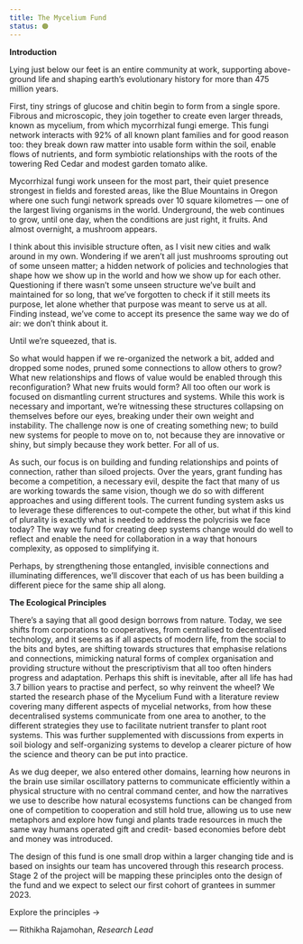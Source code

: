 ```yaml
---
title: The Mycelium Fund
status: 🟠
---
```


**Introduction**

Lying just below our feet is an entire community at work, supporting above-ground life and shaping earth’s evolutionary history for more than 475 million years. 

First, tiny strings of glucose and chitin begin to form from a single spore. Fibrous and microscopic, they join together to create even larger threads, known as mycelium, from which mycorrhizal fungi emerge. This fungi network interacts with 92% of all known plant families and for good reason too: they break down raw matter into usable form within the soil, enable flows of nutrients, and form symbiotic relationships with the roots of the towering Red Cedar and modest garden tomato alike. 

Mycorrhizal fungi work unseen for the most part, their quiet presence strongest in fields and forested areas, like the Blue Mountains in Oregon where one such fungi network spreads over 10 square kilometres — one of the largest living organisms in the world. Underground, the web continues to grow, until one day, when the conditions are just right, it fruits. And almost overnight, a mushroom appears.

I think about this invisible structure often, as I visit new cities and walk around in my own. Wondering if we aren’t all just mushrooms sprouting out of some unseen matter; a hidden network of policies and technologies that shape how we show up in the world and how we show up for each other. Questioning if there wasn’t some unseen structure we’ve built and maintained for so long, that we’ve forgotten to check if it still meets its purpose, let alone whether that purpose was meant to serve us at all. Finding instead, we’ve come to accept its presence the same way we do of air: we don’t think about it.

Until we’re squeezed, that is.

So what would happen if we re-organized the network a bit, added and dropped some nodes, pruned some connections to allow others to grow? What new relationships and flows of value would be enabled through this reconfiguration? What new fruits would form? All too often our work is focused on dismantling current structures and systems. While this work is necessary and important, we’re witnessing these structures collapsing on themselves before our eyes, breaking under their own weight and instability. The challenge now is one of creating something new; to build new systems for people to move on to, not because they are innovative or shiny, but simply because they work better. For all of us. 

As such, our focus is on building and funding relationships and points of connection, rather than siloed projects. Over the years, grant funding has become a competition, a necessary evil, despite the fact that many of us are working towards the same vision, though we do so with different approaches and using different tools. The current funding system asks us to leverage these differences to out-compete the other, but what if this kind of plurality is exactly what is needed to address the polycrisis we face today? The way we fund for creating deep systems change would do well to reflect and enable the need for collaboration in a way that honours complexity, as opposed to simplifying it.

Perhaps, by strengthening those entangled, invisible connections and illuminating differences, we’ll discover that each of us has been building a different piece for the same ship all along. 


**The Ecological Principles**

There’s a saying that all good design borrows from nature. Today, we see shifts from corporations to cooperatives, from centralised to decentralised technology, and it seems as if all aspects of modern life, from the social to the bits and bytes, are shifting towards structures that emphasise relations and connections, mimicking natural forms of complex organisation and providing structure without the prescriptivism that all too often hinders progress and adaptation. Perhaps this shift is inevitable, after all life has had 3.7 billion years to practise and perfect, so why reinvent the wheel? We started the research phase of the Mycelium Fund with a literature review covering many different aspects of mycelial networks, from how these decentralised systems communicate from one area to another, to the different strategies they use to facilitate nutrient transfer to plant root systems. This was further supplemented with discussions from experts in soil biology and self-organizing systems to develop a clearer picture of how the science and theory can be put into practice. 

As we dug deeper, we also entered other domains, learning how neurons in the brain use similar oscillatory patterns to communicate efficiently within a physical structure with no central command center, and how the narratives we use to describe how natural ecosystems functions can be changed from one of competition to cooperation and still hold true, allowing us to use new metaphors and explore how fungi and plants trade resources in much the same way humans operated gift and credit- based economies before debt and money was introduced. 

The design of this fund is one small drop within a larger changing tide and is based on insights our team has uncovered through this research process. Stage 2 of the project will be mapping these principles onto the design of the fund and we expect to select our first cohort of grantees in summer 2023. 

Explore the principles →

— Rithikha Rajamohan, *Research Lead*
